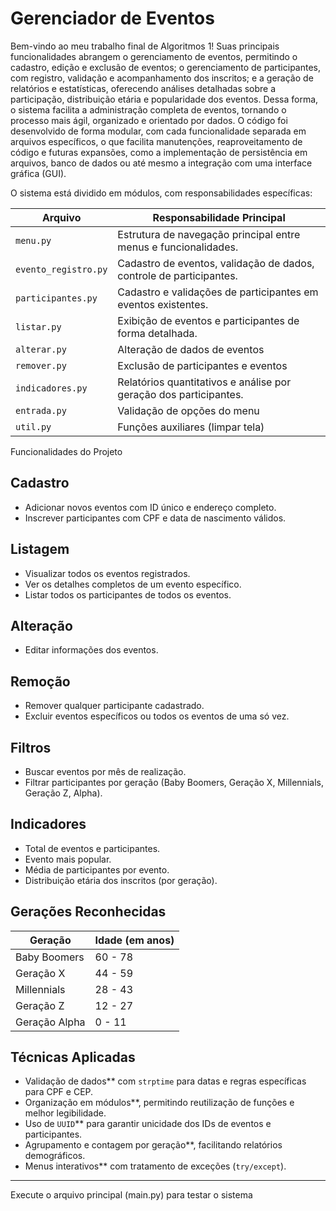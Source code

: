 # Gerenciador de Eventos

Bem-vindo ao meu trabalho final de Algoritmos 1!
Suas principais funcionalidades abrangem o gerenciamento de eventos, permitindo o cadastro, edição e exclusão de eventos; o gerenciamento de participantes, com registro, validação e acompanhamento dos inscritos; e a geração de relatórios e estatísticas, oferecendo análises detalhadas sobre a participação, distribuição etária e popularidade dos eventos. Dessa forma, o sistema facilita a administração completa de eventos, tornando o processo mais ágil, organizado e orientado por dados.
O código foi desenvolvido de forma modular, com cada funcionalidade separada em arquivos específicos, o que facilita manutenções, reaproveitamento de código e futuras expansões, como a implementação de persistência em arquivos, banco de dados ou até mesmo a integração com uma interface gráfica (GUI).

O sistema está dividido em módulos, com responsabilidades específicas:

| Arquivo              | Responsabilidade Principal                                          |
| -------------------- | ------------------------------------------------------------------- |
| `menu.py`            | Estrutura de navegação principal entre menus e funcionalidades.     |
| `evento_registro.py` | Cadastro de eventos, validação de dados, controle de participantes. |
| `participantes.py`   | Cadastro e validações de participantes em eventos existentes.       |
| `listar.py`          | Exibição de eventos e participantes de forma detalhada.             |
| `alterar.py`         | Alteração de dados de eventos                                       |
| `remover.py`         | Exclusão de participantes e eventos                                 |
| `indicadores.py`     | Relatórios quantitativos e análise por geração dos participantes.   |
| `entrada.py`         | Validação de opções do menu                                         |
| `util.py`            | Funções auxiliares (limpar tela)                                         |

Funcionalidades do Projeto

## Cadastro

* Adicionar novos eventos com ID único e endereço completo.
* Inscrever participantes com CPF e data de nascimento válidos.

## Listagem

* Visualizar todos os eventos registrados.
* Ver os detalhes completos de um evento específico.
* Listar todos os participantes de todos os eventos.


## Alteração

* Editar informações dos eventos.

## Remoção

* Remover qualquer participante cadastrado.
* Excluir eventos específicos ou todos os eventos de uma só vez.

## Filtros

* Buscar eventos por mês de realização.
* Filtrar participantes por geração (Baby Boomers, Geração X, Millennials, Geração Z, Alpha).

## Indicadores

* Total de eventos e participantes.
* Evento mais popular.
* Média de participantes por evento.
* Distribuição etária dos inscritos (por geração).

## Gerações Reconhecidas

| Geração       | Idade (em anos) |
| ------------- | --------------- |
| Baby Boomers  | 60 - 78         |
| Geração X     | 44 - 59         |
| Millennials   | 28 - 43         |
| Geração Z     | 12 - 27         |
| Geração Alpha | 0  - 11         |

## Técnicas Aplicadas

* Validação de dados** com `strptime` para datas e regras específicas para CPF e CEP.
* Organização em módulos**, permitindo reutilização de funções e melhor legibilidade.
* Uso de `UUID`** para garantir unicidade dos IDs de eventos e participantes.
* Agrupamento e contagem por geração**, facilitando relatórios demográficos.
* Menus interativos** com tratamento de exceções (`try/except`).


---

Execute o arquivo principal (main.py) para testar o sistema

